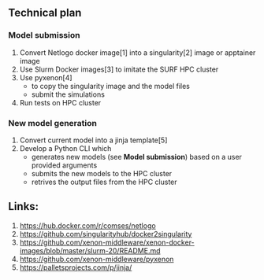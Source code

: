 ## Technical plan

### Model submission

1. Convert Netlogo docker image[1] into a singularity[2] image or apptainer image
1. Use Slurm Docker images[3] to imitate the SURF HPC cluster
1. Use pyxenon[4]
    - to copy the singularity image and the model files
    - submit the simulations
1. Run tests on HPC cluster

### New model generation

1. Convert current model into a jinja template[5]
1. Develop a Python CLI which
    - generates new models (see **Model submission**) based on a user provided arguments
    - submits the new models to the HPC cluster
    - retrives the output files from the HPC cluster

## Links:

1. https://hub.docker.com/r/comses/netlogo
1. https://github.com/singularityhub/docker2singularity
1. https://github.com/xenon-middleware/xenon-docker-images/blob/master/slurm-20/README.md
1. https://github.com/xenon-middleware/pyxenon
1. https://palletsprojects.com/p/jinja/
